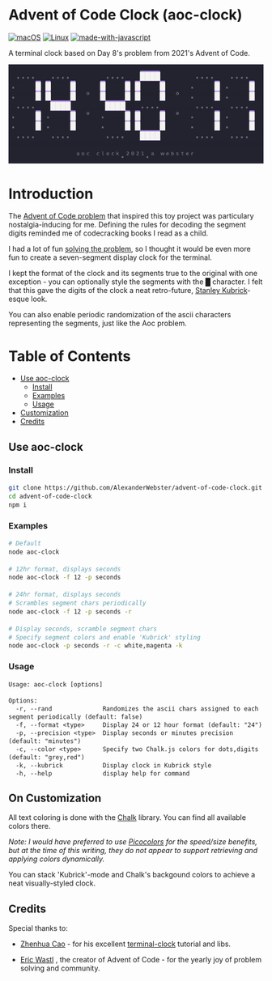 # Advent of Code Clock (aoc-clock)
[![macOS](https://svgshare.com/i/ZjP.svg)](https://svgshare.com/i/ZjP.svg) [![Linux](https://svgshare.com/i/Zhy.svg)](https://svgshare.com/i/Zhy.svg) 
 [![made-with-javascript](https://img.shields.io/badge/Made%20with-JavaScript-1f425f.svg)](https://www.javascript.com)

A terminal clock based on Day 8's problem from 2021's Advent of Code.

![example](./assets/aoc-clock.gif)

# Introduction
The [Advent of Code problem](https://adventofcode.com/2021/day/8) that inspired this toy project was particulary nostalgia-inducing for me. Defining the rules for decoding the segment digits reminded me of codecracking books I read as a child.

I had a lot of fun [solving the problem](https://github.com/AlexanderWebster/advent-of-code-2021/tree/main/day-08-seven-segment-search), so I thought it would be even more fun to create a seven-segment display clock for the terminal.

I kept the format of the clock and its segments true to the original with one exception - you can optionally style the segments with the █ character. I felt that this gave the digits of the clock a neat retro-future, [Stanley Kubrick](https://en.wikipedia.org/wiki/Stanley_Kubrick_filmography)-esque look.

You can also enable periodic randomization of the ascii characters representing the segments, just like the Aoc problem.

# Table of Contents
* [Use aoc-clock](#use-aoc-clock)
    * [Install](#install)
    * [Examples](#examples)
    * [Usage](#usage)
* [Customization](#on-customization)    
* [Credits](#credit)

## Use aoc-clock
### Install
```bash
git clone https://github.com/AlexanderWebster/advent-of-code-clock.git
cd advent-of-code-clock
npm i
```
### Examples
```bash
# Default
node aoc-clock

# 12hr format, displays seconds
node aoc-clock -f 12 -p seconds

# 24hr format, displays seconds 
# Scrambles segment chars periodically
node aoc-clock -f 12 -p seconds -r

# Display seconds, scramble segment chars
# Specify segment colors and enable 'Kubrick' styling
node aoc-clock -p seconds -r -c white,magenta -k
```
### Usage
```
Usage: aoc-clock [options]

Options:
  -r, --rand              Randomizes the ascii chars assigned to each segment periodically (default: false)
  -f, --format <type>     Display 24 or 12 hour format (default: "24")
  -p, --precision <type>  Display seconds or minutes precision (default: "minutes")
  -c, --color <type>      Specify two Chalk.js colors for dots,digits (default: "grey,red")
  -k, --kubrick           Display clock in Kubrick style
  -h, --help              display help for command
  ```

## On Customization
All text coloring is done with the [Chalk](https://github.com/chalk/chalk) library. You can find all available colors there. 

_Note: I would have preferred to use [Picocolors](https://github.com/alexeyraspopov/picocolors) for the speed/size benefits, but at the time of this writing, they do not appear to support retrieving and applying colors dynamically._

You can stack 'Kubrick'-mode and Chalk's backgound colors to achieve a neat visually-styled clock.

## Credits
Special thanks to: 
- [Zhenhua Cao](https://medium.com/@benb88) - for his excellent [terminal-clock](https://github.com/bencao/terminal-clock) tutorial and libs.

- [Eric Wastl](http://was.tl/) , the creator of Advent of Code - for the yearly joy of problem solving and community.
